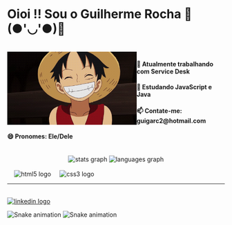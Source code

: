 <h1>Oioi !! Sou o Guilherme Rocha 🤟(●'◡'●)🤟</h1> <br>

<div>
  <img src="luffy-github.gif" align="left" width="300px" margin="20px"/>
</div>

<div align="left">
   <h4>🔭 Atualmente trabalhando com Service Desk</h4>
   <h4>🌱 Estudando JavaScript e Java</h4>
   <h4>📫 Contate-me: guigarc2@hotmail.com</h4>
   <h4>😄 Pronomes: Ele/Dele</h4>
</div>

<div align="center">
  <br>
  <img src="https://github-readme-stats.vercel.app/api?username=GrCarvalh0&hide_title=false&hide_rank=false&show_icons=true&include_all_commits=true&count_private=true&disable_animations=false&theme=dracula&locale=en&hide_border=false" height="150" alt="stats graph"  />
  <img src="https://github-readme-stats.vercel.app/api/top-langs?username=GrCarvalh0&locale=en&hide_title=false&layout=compact&card_width=320&langs_count=5&theme=dracula&hide_border=false" height="150" alt="languages graph"  />
</div>

<div align="left">
  <br>
  <!--<img width="12" />
  <img src="https://cdn.jsdelivr.net/gh/devicons/devicon/icons/typescript/typescript-original.svg" height="30" alt="typescript logo"  />
  <img width="12" />
  <img src="https://cdn.jsdelivr.net/gh/devicons/devicon/icons/react/react-original.svg" height="30" alt="react logo"  />
  -->
  <img width="12" />
  <img src="https://cdn.jsdelivr.net/gh/devicons/devicon/icons/html5/html5-original.svg" height="30" alt="html5 logo"  />
  <img width="12" />
  <img src="https://cdn.jsdelivr.net/gh/devicons/devicon/icons/css3/css3-original.svg" height="30" alt="css3 logo"  />
  <!--<img width="12" />
  <img src="https://cdn.jsdelivr.net/gh/devicons/devicon/icons/python/python-original.svg" height="30" alt="python logo"  />
  <img width="12" />
  <img src="https://cdn.jsdelivr.net/gh/devicons/devicon/icons/csharp/csharp-original.svg" height="30" alt="csharp logo"  />
  -->
</div>

<hr>

<div align="left">
  <br>
  <a href="https://www.linkedin.com/in/guilherme-rocha-de-carvalho-a37617204/"><img src="https://img.shields.io/static/v1?message=LinkedIn&logo=linkedin&label=&color=0077B5&logoColor=white&labelColor=&style=for-the-badge" height="35" alt="linkedin logo"/></a>
</div>

![Snake animation](https://github.com/GrCarvalh0/GrCarvalh0/blob/output/github-contribution-grid-snake.svg)
<img src="https://raw.githubusercontent.com/maurodesouza/maurodesouza/output/snake.svg" alt="Snake animation" />

